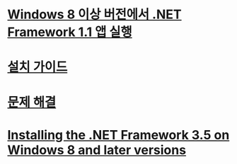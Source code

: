 # [Windows 8 이상 버전에서 .NET Framework 1.1 앱 실행](run-net-framework-1-1-apps.md)
# [설치 가이드](guide-for-developers.md)
# [문제 해결](troubleshoot-blocked-installations-and-uninstallations.md)
# [Installing the .NET Framework 3.5 on Windows 8 and later versions](net-framework-3-5-on-windows-8-plus.md)
